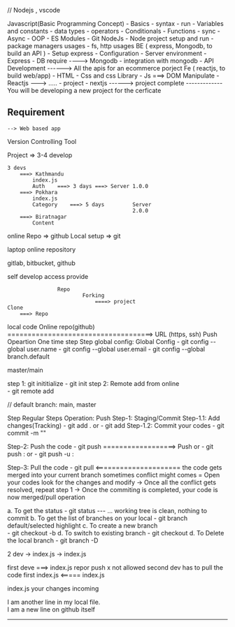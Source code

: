 // Nodejs , vscode

Javascript(Basic Programming Concept)
    - Basics 
        - syntax 
        - run 
        - Variables and constants 
        - data types 
        - operators
    - Conditionals 
    - Functions 
        - sync 
        - Async 
    - OOP
    - ES Modules 
    - Git
NodeJs 
    - Node project setup and run 
    - package managers usages
    - fs, http usages 
BE ( express, Mongodb, to build an API )
    - Setup express 
    - Configuration
    - Server environment
    - Express 
    - DB require
        ----> Mongodb 
    - integration with mongodb
    - API Development 
        ------> All the apis for an ecommerce porject 
Fe ( reactjs, to build web/app)
    - HTML 
    - Css and css Library 
    - Js ===> DOM Manipulate
    - Reactjs 
    ---> ..... 
    - project 
    - nextjs 
    ------> project complete 
------------- You will be developing a new project for the cerficate


## Requirement 
    --> Web based app 

Version Controlling Tool

Project 
    => 3-4 develop

    3 devs 
        ===> Kathmandu
            index.js 
            Auth    ===> 3 days ===> Server 1.0.0
        ===> Pokhara
            index.js
            Category    ===> 5 days         Server
                                            2.0.0
        ===> Biratnagar
            Content

online Repo 
    => github
Local setup 
    => git


laptop 
online repository

gitlab, bitbucket, github

self develop 
access provide

                    Repo
                            Forking 
                                ====> project
    Clone 
        ===> Repo 



local code                                      Online repo(github)                     
            ====================================>  URL (https, ssh)
                            Push Opeartion 
One time step
Step global config: <optional> Global Config
    - git config --global user.name <your name>
    - git config --global user.email <your email>
    - git config --global branch.default <branchName>
    

master/main

step 1: git inititialize
    - git init 
step 2: Remote add from online  
    - git remote add <name> <url>

// default branch: main, master

Step Regular Steps 
Operation: Push 
Step-1: Staging/Commit 
    Step-1.1: Add changes(Tracking)
        - git add . 
        or 
        - git add <your filename>
    Step-1.2: Commit your codes 
        - git commit -m "<your message>"

Step-2: Push the code 
    - git push <name> <yourLocalBranch> ==================> Push
    or 
    - git push <name> <yourBranch>:<remoteBranch>
    or 
    - git push -u <name> <yourBranch>:<remoteBranch>

Step-3: Pull the code 
    - git pull <name> <remoteBranchName>   <=====================
    the code gets merged into your current branch
    sometimes conflict might comes 
    = Open your codes look for the changes and modify 
    -> Once all the conflict gets resolved, 
    repeat step 1
    -> Once the commiting is completed, your code is now merged/pull operation




a. To get the status 
    - git status 
    --- ... working tree is clean, nothing to commit 
b. To get the list of branches on your local 
    - git branch
    default/selected highlight
c. To create a new branch   
    - git checkout -b <branchName>
d. To switch to existing branch 
    - git checkout <branchName>
d. To Delete the local branch 
    - git branch -D <branchNamee>






2 dev 
    -> index.js 
    -> index.js 


first deve ===> index.js repor
push x not allowed
second dev has to pull the code first 
index.js <===== index.js

index.js 
        your changes
        incoming

I am another line in my local file.    
I am  a new line on github itself

    
    

-------------------------------------------------------------------